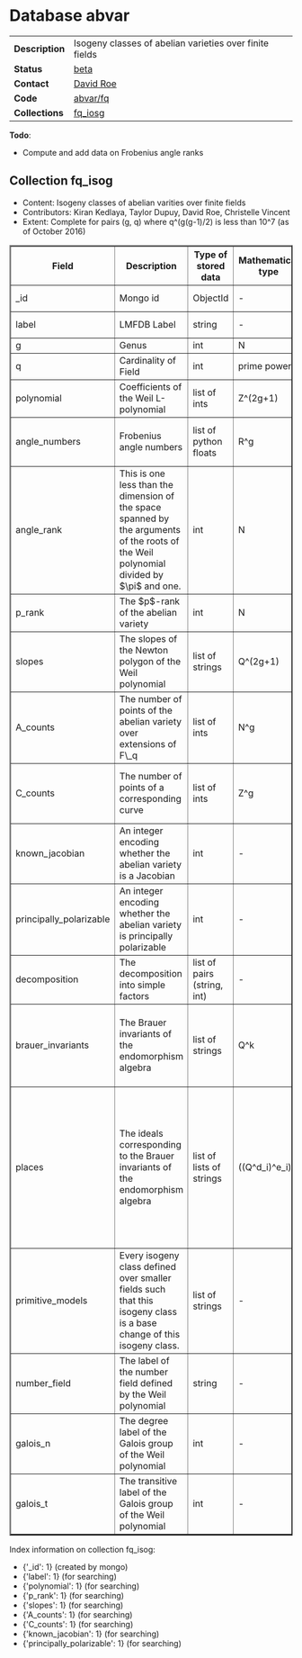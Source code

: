 # Database abvar

|||
|---|---|
|**Description**|Isogeny classes of abelian varieties over finite fields|
|**Status**|[beta](http://beta.lmfdb.org/Variety/Abelian/Fq/)|
|**Contact**|[David Roe](https://github.com/roed314)|
|**Code**|[abvar/fq](https://github.com/LMFDB/lmfdb/tree/master/lmfdb/abvar/fq)|
|**Collections**|[fq_iosg](http://beta.lmfdb.org/api/abvar/fq_isog)|

**Todo**:
* Compute and add data on Frobenius angle ranks

## Collection fq_isog

* Content: Isogeny classes of abelian varities over finite fields
* Contributors: Kiran Kedlaya, Taylor Dupuy, David Roe, Christelle Vincent
* Extent: Complete for pairs (g, q) where q^(g(g-1)/2) is less than 10^7 (as of October 2016)

<table border=2>
<tr>
<th>Field</th>
<th>Description</th>
<th>Type of stored data</th>
<th>Mathematical type</th>
<th>Example of stored data</th>
<th>Remarks</th>
</tr>

<tr>
<td> _id </td><td> Mongo id </td><td> ObjectId </td><td>-</td><td></td>
<td>assigned by Mongo; contains creation timestamp</td></tr>

<tr>
<td> label </td><td> LMFDB Label </td><td> string </td><td> - </td><td> '2.16.am\_cn' </td>
<td>[Labeling Scheme](http://beta.lmfdb.org/Variety/Abelian/Fq/Labels)</td></tr>

<tr>
<td> g </td><td> Genus </td><td> int </td><td> N </td><td> 2 </td>
<td> The degree of the Weil L-polynomial is 2g. </td></tr>

<tr>
<td> q </td><td> Cardinality of Field </td><td> int </td><td> prime power </td><td> 16 </td>
<td> All of the roots of the Weil L-polynomial have absolute value $1/\sqrt{q}$. </td></tr>

<tr>
<td> polynomial </td><td> Coefficients of the Weil L-polynomial </td><td> list of ints </td><td> Z^(2g+1) </td><td> [1,-12,65,-192,256] </td>
<td> The first entry will always be 1 and the last $q^g$.  For i between 0 and g, $a_{2g-i} = q^{g-i} a_i$. </td></tr>

<tr>
<td> angle_numbers </td><td> Frobenius angle numbers </td><td> list of python floats </td><td> R^g </td><td> [0.0826163580681,0.320878822416] </td>
<td> The positive arguments of the roots (considered as complex numbers) of the Weil L-polynomial.  There will be g of them unless the list includes 0 or pi. </td></tr>

<tr>
<td> angle_rank </td>
<td> This is one less than the dimension of the space spanned by the arguments of the roots of the Weil polynomial divided by $\pi$ and one. </td><td>int</td><td>N</td><td>3</td><td>This might be empty if we haven't computed it yet.</td></tr>

<tr>
<td> p_rank </td><td> The $p$-rank of the abelian variety </td><td> int </td><td> N </td><td> 2 </td>
<td> The rank of the $p$-torsion subgroup of the abelian variety.  Equal to the number of occurences of the slope 0 in the Newton slopes. </td></tr>

<tr>
<td> slopes </td><td> The slopes of the Newton polygon of the Weil polynomial </td><td> list of strings </td><td> Q^(2g+1) </td><td> ["0", "1/2", "1/2", "1"] </td>
<td> The slopes are in increasing order, are symmetric under the involution $s \to 1-s$, and the corresponding Newton polygon has endpoints (0,0) and (2g,g).</td></tr>

<tr>
<td> A_counts </td><td> The number of points of the abelian variety over extensions of F\_q </td><td> list of ints </td><td> N^g </td><td> [118, 62068] </td>
<td> Counts are given for $A(F_{q^n})$ for $1 \le n \le max(g,10)$; counts over larger extension fields can be determined from these using the Weil conjectures.</td></tr>

<tr>
<td> C_counts </td><td> The number of points of a corresponding curve </td><td> list of ints </td><td> Z^g </td><td> [5, 243] </td>
<td> If the variety is a Jacobian, these are the point counts of a genus g curve of which this is the Jacobian.  In particular, if any point counts are negative then this abelian variety cannot be a Jacobian.</td></tr>

<tr>
<td> known_jacobian </td><td> An integer encoding whether the abelian variety is a Jacobian </td><td> int </td><td> - </td><td> 0 </td>
<td> 1 means that it is definitely a Jacobian, -1 that it is definitely not, and 0 indicates uncertainty. </td></tr>

<tr>
<td> principally_polarizable </td><td> An integer encoding whether the abelian variety is principally polarizable </td><td> int </td><td> - </td><td> 0 </td>
<td> 1 means that it is definitely principally polarizable, -1 that it is definitely not, and 0 indicates uncertainty. </td></tr>

<tr>
<td> decomposition </td><td> The decomposition into simple factors </td><td> list of pairs (string, int) </td><td> - </td><td> [['2.16.am_cn',1], ['1.16.ah',2]] </td>
<td> The first entry in each pair is the label of the factor, the second is its multiplicity. </td></tr>

<tr>
<td> brauer_invariants </td><td> The Brauer invariants of the endomorphism algebra </td><td> list of strings </td><td> Q^k </td><td>["0","0","1/2" ] </td>
<td>For a simple isogeny class, the number of invariants is the number of primes above p in the number field defined by the Weil polynomial. For a non simple class, the Brauer invariants of its simple factors are concatenated, and they appear in the order in which the factors appear in the field decomposition.</td></tr>
<tr>
<td> places </td><td>The ideals corresponding to the Brauer invariants of the endomorphism algebra</td><td>list of lists of strings</td><td>((Q^d_i)^e_i)^f</td><td>[[["0","1"],["1","1/2"]],[["0","3"]]]</td><td>The outer set of lists corresponds to the simple factors of the isogeny class (so in the example, this isogeny class is a product of two simple isogeny classes). For each simple factor, the list contains one list per prime above p in the number field defined by the Weil polynomial. This list describes the prime ideal above p by giving the second generator of the ideal (the first generator is p), as a list of the coefficients of the generator when written in terms of a specific basis for the number field. This basis contains the powers of a root of the P-polynomial (which is the Weil polynomial but reversed).</td>
<tr>
<td> primitive_models </td><td>Every isogeny class defined over smaller fields such that this isogeny class is a base change of this isogeny class.</td><td>list of strings</td><td>-</td><td>['2.2.ab_ab','2.2.b_ab']</td><td>This list is complete.</td></tr>

<tr>
<td> number_field </td><td> The label of the number field defined by the Weil polynomial </td><td> string </td><td> - </td><td> "4.0.27792.2" </td>
<td>If the number field was not in the database when the isogeny class was added to the database, this string is empty. If the isogeny class is not simple, this is also an empty string.</td></tr>
<tr>
<td> galois_n </td><td> The degree label of the Galois group of the Weil polynomial </td><td> int </td><td> - </td><td> 4 </td>
<td>If the number field was not in the database when the isogeny class was added to the database, this string is empty. If the isogeny class is not simple, this is also an empty string.</td></tr>
<tr>
<td> galois_t </td><td> The transitive label of the Galois group of the Weil polynomial </td><td> int </td><td> - </td><td> 2 </td>
<td>If the number field was not in the database when the isogeny class was added to the database, this string is empty. If the isogeny class is not simple, this is also an empty string.</td></tr>
</table>

Index information on collection fq_isog:

- {'_id': 1} (created by mongo)
- {'label': 1} (for searching)
- {'polynomial': 1} (for searching)
- {'p_rank': 1} (for searching)
- {'slopes': 1} (for searching)
- {'A_counts': 1} (for searching)
- {'C_counts': 1} (for searching)
- {'known_jacobian': 1} (for searching)
- {'principally_polarizable': 1} (for searching)
